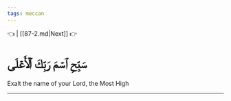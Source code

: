 ```yaml
---
tags: meccan
---
```


👈  | [[87-2.md|Next]] 👉

# سَبِّحِ ٱسۡمَ رَبِّكَ ٱلۡأَعۡلَى

Exalt the name of your Lord, the Most High

---

